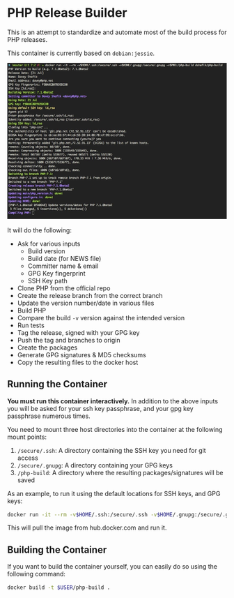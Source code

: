 # PHP Release Builder

This is an attempt to standardize and automate most of the build process for PHP releases.

This container is currently based on `debian:jessie`.

![](php-build.jpg)

It will do the following:

- Ask for various inputs
  - Build version
  - Build date (for NEWS file)
  - Committer name & email
  - GPG Key fingerprint
  - SSH Key path
- Clone PHP from the official repo
- Create the release branch from the correct branch
- Update the version number/date in various files
- Build PHP
- Compare the build `-v` version against the intended version
- Run tests
- Tag the release, signed with your GPG key
- Push the tag and branches to origin
- Create the packages
- Generate GPG signatures & MD5 checksums
- Copy the resulting files to the docker host

## Running the Container

**You must run this container interactively.** In addition to the above inputs you will be asked for your
ssh key passphrase, and your gpg key passphrase numerous times.

You need to mount three host directories into the container at the following mount points:

1. `/secure/.ssh`: A directory containing the SSH key you need for git access
2. `/secure/.gnupg`: A directory containing your GPG keys
3. `/php-build`: A directory where the resulting packages/signatures will be saved

As an example, to run it using the default locations for SSH keys, and GPG keys:

```sh
docker run -it --rm -v$HOME/.ssh:/secure/.ssh -v$HOME/.gnupg:/secure/.gnupg -v$PWD:/php-build dshafik/php-build
```

This will pull the image from hub.docker.com and run it.

## Building the Container

If you want to build the container yourself, you can easily do so using the following command:

```sh
docker build -t $USER/php-build .
```

